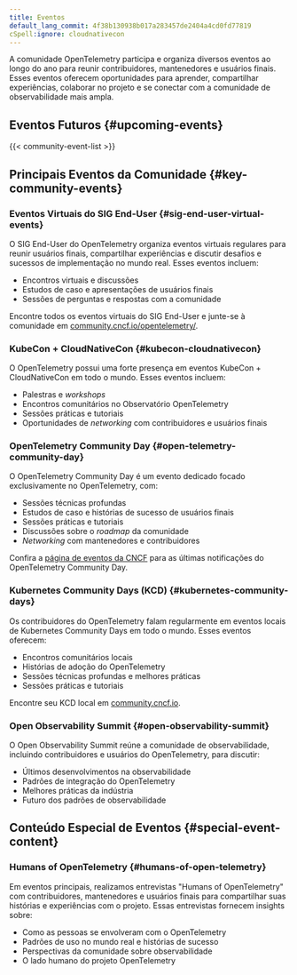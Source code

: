 ```yaml
---
title: Eventos
default_lang_commit: 4f38b130938b017a283457de2404a4cd0fd77819
cSpell:ignore: cloudnativecon
---
```


A comunidade OpenTelemetry participa e organiza diversos eventos ao longo do ano
para reunir contribuidores, mantenedores e usuários finais. Esses eventos
oferecem oportunidades para aprender, compartilhar experiências, colaborar no
projeto e se conectar com a comunidade de observabilidade mais ampla.

## Eventos Futuros {#upcoming-events}

{{< community-event-list >}}

## Principais Eventos da Comunidade {#key-community-events}

### Eventos Virtuais do SIG End-User {#sig-end-user-virtual-events}

O SIG End-User do OpenTelemetry organiza eventos virtuais regulares para reunir
usuários finais, compartilhar experiências e discutir desafios e sucessos de
implementação no mundo real. Esses eventos incluem:

- Encontros virtuais e discussões
- Estudos de caso e apresentações de usuários finais
- Sessões de perguntas e respostas com a comunidade

Encontre todos os eventos virtuais do SIG End-User e junte-se à comunidade em
[community.cncf.io/opentelemetry/](https://community.cncf.io/opentelemetry/).

### KubeCon + CloudNativeCon {#kubecon-cloudnativecon}

O OpenTelemetry possui uma forte presença em eventos KubeCon + CloudNativeCon em
todo o mundo. Esses eventos incluem:

- Palestras e _workshops_
- Encontros comunitários no Observatório OpenTelemetry
- Sessões práticas e tutoriais
- Oportunidades de _networking_ com contribuidores e usuários finais

### OpenTelemetry Community Day {#open-telemetry-community-day}

O OpenTelemetry Community Day é um evento dedicado focado exclusivamente no
OpenTelemetry, com:

- Sessões técnicas profundas
- Estudos de caso e histórias de sucesso de usuários finais
- Sessões práticas e tutoriais
- Discussões sobre o _roadmap_ da comunidade
- _Networking_ com mantenedores e contribuidores

Confira a [página de eventos da CNCF](https://events.linuxfoundation.org/) para
as últimas notificações do OpenTelemetry Community Day.

### Kubernetes Community Days (KCD) {#kubernetes-community-days}

Os contribuidores do OpenTelemetry falam regularmente em eventos locais de
Kubernetes Community Days em todo o mundo. Esses eventos oferecem:

- Encontros comunitários locais
- Histórias de adoção do OpenTelemetry
- Sessões técnicas profundas e melhores práticas
- Sessões práticas e tutoriais

Encontre seu KCD local em [community.cncf.io](https://community.cncf.io/).

### Open Observability Summit {#open-observability-summit}

O Open Observability Summit reúne a comunidade de observabilidade, incluindo
contribuidores e usuários do OpenTelemetry, para discutir:

- Últimos desenvolvimentos na observabilidade
- Padrões de integração do OpenTelemetry
- Melhores práticas da indústria
- Futuro dos padrões de observabilidade

## Conteúdo Especial de Eventos {#special-event-content}

### Humans of OpenTelemetry {#humans-of-open-telemetry}

Em eventos principais, realizamos entrevistas "Humans of OpenTelemetry" com
contribuidores, mantenedores e usuários finais para compartilhar suas histórias
e experiências com o projeto. Essas entrevistas fornecem insights sobre:

- Como as pessoas se envolveram com o OpenTelemetry
- Padrões de uso no mundo real e histórias de sucesso
- Perspectivas da comunidade sobre observabilidade
- O lado humano do projeto OpenTelemetry
